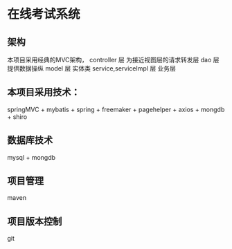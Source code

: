 # 在线考试系统
## 架构
本项目采用经典的MVC架构，
controller 层 为接近视图层的请求转发层
dao 层 提供数据操纵
model 层 实体类
service,serviceImpl 层 业务层

## 本项目采用技术：
springMVC + mybatis + spring + freemaker + pagehelper + axios + mongdb + shiro

## 数据库技术
mysql + mongdb

## 项目管理
maven

## 项目版本控制
git